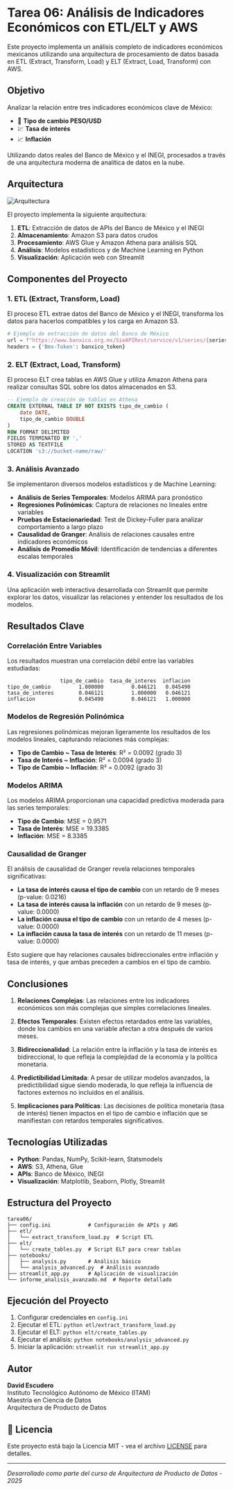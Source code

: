 # Tarea 06: Análisis de Indicadores Económicos con ETL/ELT y AWS

Este proyecto implementa un análisis completo de indicadores económicos mexicanos utilizando una arquitectura de procesamiento de datos basada en ETL (Extract, Transform, Load) y ELT (Extract, Load, Transform) con AWS.

## Objetivo

Analizar la relación entre tres indicadores económicos clave de México:
- 💱 **Tipo de cambio PESO/USD**
- 💹 **Tasa de interés**
- 📈 **Inflación**

Utilizando datos reales del Banco de México y el INEGI, procesados a través de una arquitectura moderna de analítica de datos en la nube.

## Arquitectura

![Arquitectura](../tareas/arquitectura05.png)

El proyecto implementa la siguiente arquitectura:
1. **ETL**: Extracción de datos de APIs del Banco de México y el INEGI
2. **Almacenamiento**: Amazon S3 para datos crudos
3. **Procesamiento**: AWS Glue y Amazon Athena para análisis SQL
4. **Análisis**: Modelos estadísticos y de Machine Learning en Python
5. **Visualización**: Aplicación web con Streamlit

## Componentes del Proyecto

### 1. ETL (Extract, Transform, Load)

El proceso ETL extrae datos del Banco de México y el INEGI, transforma los datos para hacerlos compatibles y los carga en Amazon S3.

```python
# Ejemplo de extracción de datos del Banco de México
url = f"https://www.banxico.org.mx/SieAPIRest/service/v1/series/{series_id}/datos/{start_date_str}/{end_date_str}"
headers = {'Bmx-Token': banxico_token}
```

### 2. ELT (Extract, Load, Transform)

El proceso ELT crea tablas en AWS Glue y utiliza Amazon Athena para realizar consultas SQL sobre los datos almacenados en S3.

```sql
-- Ejemplo de creación de tablas en Athena
CREATE EXTERNAL TABLE IF NOT EXISTS tipo_de_cambio (
    date DATE,
    tipo_de_cambio DOUBLE
)
ROW FORMAT DELIMITED
FIELDS TERMINATED BY ','
STORED AS TEXTFILE
LOCATION 's3://bucket-name/raw/'
```

### 3. Análisis Avanzado

Se implementaron diversos modelos estadísticos y de Machine Learning:

- **Análisis de Series Temporales**: Modelos ARIMA para pronóstico
- **Regresiones Polinómicas**: Captura de relaciones no lineales entre variables
- **Pruebas de Estacionariedad**: Test de Dickey-Fuller para analizar comportamiento a largo plazo
- **Causalidad de Granger**: Análisis de relaciones causales entre indicadores económicos
- **Análisis de Promedio Móvil**: Identificación de tendencias a diferentes escalas temporales

### 4. Visualización con Streamlit

Una aplicación web interactiva desarrollada con Streamlit que permite explorar los datos, visualizar las relaciones y entender los resultados de los modelos.

## Resultados Clave

### Correlación Entre Variables

Los resultados muestran una correlación débil entre las variables estudiadas:

```
                 tipo_de_cambio  tasa_de_interes  inflacion
tipo_de_cambio         1.000000         0.046121   0.045490
tasa_de_interes        0.046121         1.000000   0.046121
inflacion              0.045490         0.046121   1.000000
```

### Modelos de Regresión Polinómica

Las regresiones polinómicas mejoran ligeramente los resultados de los modelos lineales, capturando relaciones más complejas:

- **Tipo de Cambio ~ Tasa de Interés**: R² = 0.0092 (grado 3)
- **Tasa de Interés ~ Inflación**: R² = 0.0094 (grado 3)
- **Tipo de Cambio ~ Inflación**: R² = 0.0092 (grado 3)

### Modelos ARIMA

Los modelos ARIMA proporcionan una capacidad predictiva moderada para las series temporales:

- **Tipo de Cambio**: MSE = 0.9571
- **Tasa de Interés**: MSE = 19.3385
- **Inflación**: MSE = 8.3385

### Causalidad de Granger

El análisis de causalidad de Granger revela relaciones temporales significativas:

- **La tasa de interés causa el tipo de cambio** con un retardo de 9 meses (p-value: 0.0216)
- **La tasa de interés causa la inflación** con un retardo de 9 meses (p-value: 0.0000)
- **La inflación causa el tipo de cambio** con un retardo de 4 meses (p-value: 0.0000)
- **La inflación causa la tasa de interés** con un retardo de 11 meses (p-value: 0.0000)

Esto sugiere que hay relaciones causales bidireccionales entre inflación y tasa de interés, y que ambas preceden a cambios en el tipo de cambio.

## Conclusiones

1. **Relaciones Complejas**: Las relaciones entre los indicadores económicos son más complejas que simples correlaciones lineales.

2. **Efectos Temporales**: Existen efectos retardados entre las variables, donde los cambios en una variable afectan a otra después de varios meses.

3. **Bidireccionalidad**: La relación entre la inflación y la tasa de interés es bidireccional, lo que refleja la complejidad de la economía y la política monetaria.

4. **Predictibilidad Limitada**: A pesar de utilizar modelos avanzados, la predictibilidad sigue siendo moderada, lo que refleja la influencia de factores externos no incluidos en el análisis.

5. **Implicaciones para Políticas**: Las decisiones de política monetaria (tasa de interés) tienen impactos en el tipo de cambio e inflación que se manifiestan con retardos temporales significativos.

## Tecnologías Utilizadas

- **Python**: Pandas, NumPy, Scikit-learn, Statsmodels
- **AWS**: S3, Athena, Glue
- **APIs**: Banco de México, INEGI
- **Visualización**: Matplotlib, Seaborn, Plotly, Streamlit

## Estructura del Proyecto

```
tarea06/
├── config.ini            # Configuración de APIs y AWS
├── etl/
│   └── extract_transform_load.py  # Script ETL
├── elt/
│   └── create_tables.py  # Script ELT para crear tablas
├── notebooks/
│   ├── analysis.py       # Análisis básico
│   └── analysis_advanced.py  # Análisis avanzado
├── streamlit_app.py      # Aplicación de visualización
└── informe_analisis_avanzado.md  # Reporte detallado
```

## Ejecución del Proyecto

1. Configurar credenciales en `config.ini`
2. Ejecutar el ETL: `python etl/extract_transform_load.py`
3. Ejecutar el ELT: `python elt/create_tables.py`
4. Ejecutar el análisis: `python notebooks/analysis_advanced.py`
5. Iniciar la aplicación: `streamlit run streamlit_app.py`

## Autor

**David Escudero**  
Instituto Tecnológico Autónomo de México (ITAM)  
Maestría en Ciencia de Datos  
Arquitectura de Producto de Datos

## 📄 Licencia

Este proyecto está bajo la Licencia MIT - vea el archivo [LICENSE](LICENSE) para detalles.

---

*Desarrollado como parte del curso de Arquitectura de Producto de Datos - 2025* 